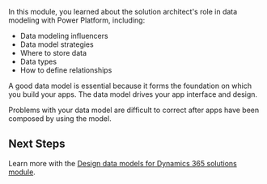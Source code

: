 In this module, you learned about the solution architect's role in data modeling with Power Platform, including:

- Data modeling influencers
- Data model strategies
- Where to store data
- Data types
- How to define relationships

A good data model is essential because it forms the foundation on which you build your apps. The data model drives your app interface and design.

Problems with your data model are difficult to correct after apps have been composed by using the model.

## Next Steps

Learn more with the [Design data models for Dynamics 365 solutions module](https://docs.microsoft.com/learn/modules/data-models/?azure-portal=true).
